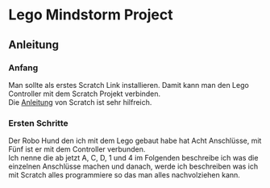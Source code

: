 # Lego Mindstorm Project
 ## Anleitung  
  ### Anfang
   Man sollte als erstes Scratch Link installieren. Damit kann man den Lego Controller mit dem Scratch Projekt verbinden.  
   Die [Anleitung](https://scratch.mit.edu/ev3) von Scratch ist sehr hilfreich.  

   ### Ersten Schritte
   Der Robo Hund den ich mit dem Lego gebaut habe hat Acht Anschlüsse, mit Fünf ist er mit dem Controller verbunden.  
   Ich nenne die ab jetzt A, C, D, 1 und 4 im Folgenden beschreibe ich was die einzelnen Anschlüsse machen und danach, werde ich beschreiben was ich mit Scratch alles programmiere so das man alles nachvolziehen kann.
   
 <!-- 30.04.2024 Heute habe ich Angefangen meinen Roboter zu Bauen um Ihn dann Tricks mit Scratch beizubringen.
 Ich hatte dabei leider einen kleinen Rücksetzer da ich einmal neu Anfangen musste.
 Außerdem lernte ich ein bisschen mehr über GitHub und wie nützlich es ist ich werde mir es noch mal Zuhause angucken.-->
